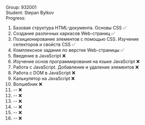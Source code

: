 Group: 932001  
Student: Stepan Bylkov  
Progress: 
1. Базовая структура HTML-документа. Основы CSS :white_check_mark:
2. Создание различных каркасов Web-страниц :white_check_mark:
3. Позиционирование элементов с помощью CSS. Изучение селекторов и свойств CSS :white_check_mark:
4. Комплексное задание по верстке Web-страницы :white_check_mark:
5. Введение в JavaScript :x:
6. Изучение основ программирования на языке JavaScript :x:
7. Работа с JavaScript. Добавление и удаление элементов :x:
8. Работа с DOM в JavaScript :x:
9. Калькулятор на JavaScript :x:
10. Волшебник :x:
11. -- :x:
12. -- :x:
13. -- :x:
14. -- :x:
15. -- :x:
16. -- :x:
